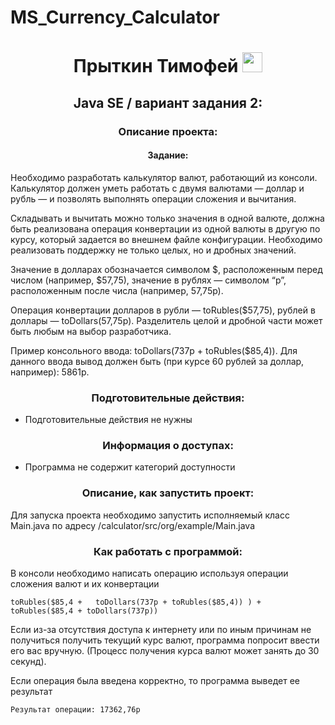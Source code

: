 # MS_Currency_Calculator

<h1 align="center">Прыткин Тимофей <img src="https://github.com/blackcater/blackcater/raw/main/images/Hi.gif" height="32"/></h1>

<h2 align="center">Java SE / вариант задания 2:</h3>


<h3 align="center">Описание проекта:</h3>

<h4 align="center">Задание:</h4>

Необходимо разработать калькулятор валют, 
работающий из консоли. Калькулятор должен уметь 
работать с двумя валютами — доллар и рубль — и 
позволять выполнять операции сложения и 
вычитания.

Складывать и вычитать можно только значения в 
одной валюте, должна быть реализована операция 
конвертации из одной валюты в другую по курсу, 
который задается во внешнем файле конфигурации. 
Необходимо реализовать поддержку не только целых, 
но и дробных значений.

Значение в долларах обозначается символом $, 
расположенным перед числом (например, $57,75), 
значение в рублях — символом “р”, расположенным 
после числа (например, 57,75р).

Операция конвертации долларов в рубли — 
toRubles($57,75), рублей в доллары — toDollars(57,75р). 
Разделитель целой и дробной части может быть 
любым на выбор разработчика.

Пример консольного ввода: toDollars(737р + 
toRubles($85,4)). Для данного ввода вывод должен 
быть (при курсе 60 рублей за доллар, например): 5861р.



<h3 align="center">Подготовительные действия:</h3>

* Подготовительные действия не нужны

<h3 align="center">Информация о доступах:</h3>

* Программа не содержит категорий доступности

<h3 align="center">Описание, как запустить проект:</h3>

Для запуска проекта необходимо  запустить исполняемый класс Main.java по адресу /calculator/src/org/example/Main.java

<h3 align="center">Как работать с программой:</h3>

В консоли необходимо написать операцию используя операции сложения валют и их конвертации

    toRubles($85,4 +   toDollars(737р + toRubles($85,4)) ) + toRubles($85,4 + toDollars(737р))

Если из-за отсутствия доступа к интернету или по иным причинам не получиться получить текущий курс валют, программа попросит ввести его вас вручную. (Процесс получения курса валют может занять до 30 секунд).

Если операция была введена корректно, то программа выведет ее результат

    Результат операции: 17362,76р